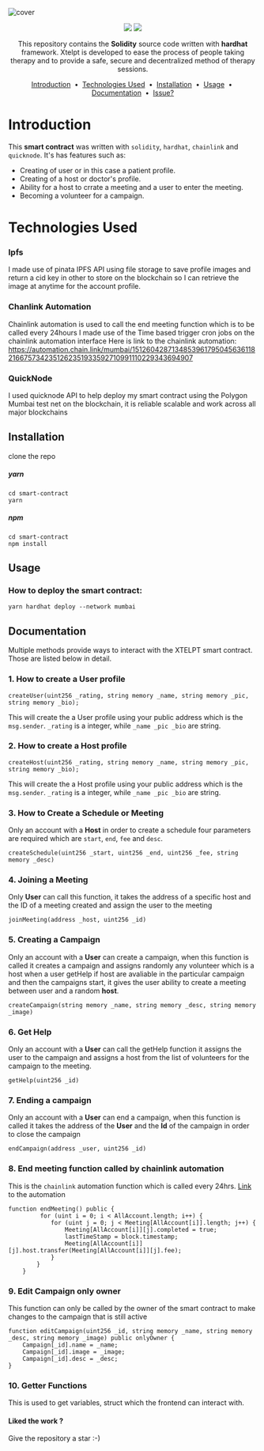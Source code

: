 ![cover](./images/xtelptimg.jpeg)
    
<p align="center">
    <a target="_blank" href="https://docs.soliditylang.org/"><img src="https://camo.githubusercontent.com/7f5dae68cf75e9fb9eb72a0209fffc19ae14175eb0073f7659ffee06b9656ac4/68747470733a2f2f696d672e736869656c64732e696f2f62616467652f536f6c69646974792d2532333336333633362e7376673f7374796c653d666f722d7468652d6261646765266c6f676f3d736f6c6964697479266c6f676f436f6c6f723d7768697465"/></a> <a target="_blank" href="https://docs.chain.link/"><img src="https://camo.githubusercontent.com/df9365ae11c1678020c68db521a0a98522be0c065151e720e9ec4cf7624def50/68747470733a2f2f696d672e736869656c64732e696f2f62616467652f436861696e6c696e6b2d3337354244323f7374796c653d666f722d7468652d6261646765266c6f676f3d436861696e6c696e6b266c6f676f436f6c6f723d7768697465" /></a>
    </p>
    <p align="center">
    This repository contains the <strong>Solidity</strong> source code written with <b>hardhat</b> framework.
    Xtelpt is developed to ease the process of people taking therapy and to provide a safe, secure and decentralized method of therapy sessions.
    </p>
    <p align="center">
    <a href="#introduction">Introduction</a> &nbsp;&bull;&nbsp;
    <a href="#technologies">Technologies Used</a> &nbsp;&bull;&nbsp;
    <a href="#installation">Installation</a> &nbsp;&bull;&nbsp;
    <a href="#usage">Usage</a> &nbsp;&bull;&nbsp;
    <a href="#documentation">Documentation</a> &nbsp;&bull;&nbsp;
    <a href="#issue">Issue?</a>
    </p>

# Introduction
This <b>smart contract</b> was written with ```solidity```, ```hardhat```, ```chainlink``` and ```quicknode```. It's has features such as:
- Creating of user or in this case a patient profile.
- Creating of a host or doctor's profile.
- Ability for a host to crrate a meeting and a user to enter the meeting.
- Becoming a volunteer for a campaign.

# Technologies Used

### Ipfs
I made use of pinata IPFS API using file storage to save profile images and return a cid key in other to store on the blockchain so I can retrieve the image at anytime for the account profile.

### Chanlink Automation
Chainlink automation is used to call the end meeting function which is to be called every 24hours I made use of the Time based trigger cron jobs on the chainlink automation interface
Here is link to the chainlink automation: https://automation.chain.link/mumbai/15126042871348539617950456361182166757342351262351933592710991110229343694907

### QuickNode
I used quicknode API to help deploy my smart contract using the Polygon Mumbai test net on the blockchain, it is reliable scalable and work across all major blockchains 


## Installation
clone the repo
##### yarn
```
cd smart-contract
yarn
```
##### npm
```
cd smart-contract
npm install
```
## Usage
### How to deploy the smart contract:<br/>
```
yarn hardhat deploy --network mumbai
```
## Documentation
Multiple methods provide ways to interact with the XTELPT smart contract. Those are listed below in detail.
### 1. How to create a User profile
```
createUser(uint256 _rating, string memory _name, string memory _pic, string memory _bio);
```
This will create the a User profile using your public address which is the ```msg.sender```.
```_rating``` is a integer, while ```_name _pic _bio``` are string.
### 2. How to create a Host profile
```
createHost(uint256 _rating, string memory _name, string memory _pic, string memory _bio);
```
This will create the a Host profile using your public address which is the ```msg.sender```.
```_rating``` is a integer, while ```_name _pic _bio``` are string.
### 3.  How to Create a Schedule or Meeting
Only an account with a **Host** in order to create a schedule four parameters are required which are ```start```, ```end```, ```fee``` and ```desc```.
```
createSchedule(uint256 _start, uint256 _end, uint256 _fee, string memory _desc)
```
### 4. Joining a Meeting
Only **User** can call this function, it takes the address of a specific host and the ID of a meeting created and assign the user to the meeting
```
joinMeeting(address _host, uint256 _id)
```
### 5.  Creating a Campaign
Only an account with a **User** can create a campaign, when this function is called it creates a campaign and assigns randomly any volunteer which is a host when a user getHelp if host are avaliable in the particular campaign and then the campaigns start, it gives the user ability to create a meeting between user and a random **host**.
```
createCampaign(string memory _name, string memory _desc, string memory _image)
```
### 6.  Get Help
Only an account with a **User** can call the getHelp function it assigns the user to the campaign and assigns a host from the list of volunteers for the campaign to the meeting.
```
getHelp(uint256 _id)
```
### 7.  Ending a campaign
Only an account with a **User** can end a campaign, when this function is called it takes the address of the **User** and the **Id** of the campaign in order to close the campaign
```
endCampaign(address _user, uint256 _id)
```
### 8.  End meeting function called by chainlink automation
This is the ```chainlink``` automation function which is called every 24hrs.
<a href="https://automation.chain.link/mumbai/41752764193460630660259591557567796324121401828891767850615051925910905870876" target="_blank">Link</a> to the automation 
```
function endMeeting() public {
         for (uint i = 0; i < AllAccount.length; i++) {
            for (uint j = 0; j < Meeting[AllAccount[i]].length; j++) { 
                Meeting[AllAccount[i]][j].completed = true;
                lastTimeStamp = block.timestamp;
                Meeting[AllAccount[i]][j].host.transfer(Meeting[AllAccount[i]][j].fee);
            }
        }
    }
 ```
### 9.  Edit Campaign only owner
This function can only be called by the owner of the smart contract to make changes to the campaign that is still active
```
function editCampaign(uint256 _id, string memory _name, string memory _desc, string memory _image) public onlyOwner {
    Campaign[_id].name = _name;
    Campaign[_id].image = _image;
    Campaign[_id].desc = _desc;
}
```
### 10.  Getter Functions
This is used to get variables, struct which the frontend can interact with.
<h4>Liked the work ?</h4>
Give the repository a star :-)
